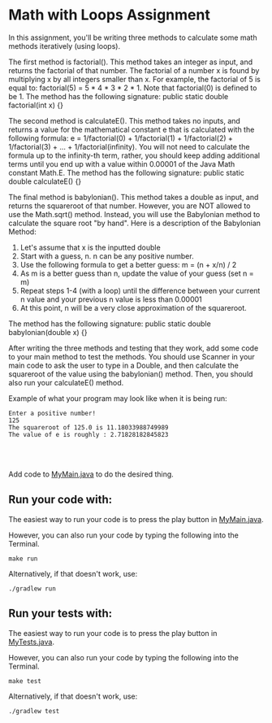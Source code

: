 # Math with Loops Assignment

In this assignment, you'll be writing three methods to calculate some math methods iteratively (using loops).

The first method is factorial(). This method takes an integer as input, and returns the factorial of that number. The factorial of a number x is found by multiplying x by all integers smaller than x. For example, the factorial of 5 is equal to: factorial(5) = 5 * 4 * 3 * 2 * 1. Note that factorial(0) is defined to be 1. The method has the following signature: public static double factorial(int x) {}

The second method is calculateE(). This method takes no inputs, and returns a value for the mathematical constant e that is calculated with the following formula: e = 1/factorial(0) + 1/factorial(1) + 1/factorial(2) + 1/factorial(3) + ... + 1/factorial(infinity). You will not need to calculate the formula up to the infinity-th term, rather, you should keep adding additional terms until you end up with a value within 0.00001 of the Java Math constant Math.E. The method has the following signature: public static double calculateE() {}

The final method is babylonian(). This method takes a double as input, and returns the squareroot of that number. However, you are NOT allowed to use the Math.sqrt() method. Instead, you will use the Babylonian method to calculate the square root "by hand". Here is a description of the Babylonian Method:

1. Let's assume that x is the inputted double
2. Start with a guess, n. n can be any positive number. 
3. Use the following formula to get a better guess: m = (n + x/n) / 2 
4. As m is a better guess than n, update the value of your guess (set n = m)
5. Repeat steps 1-4 (with a loop) until the difference between your current n value and your previous n value is less than 0.00001
6. At this point, n will be a very close approximation of the squareroot.

The method has the following signature: public static double babylonian(double x) {}

After writing the three methods and testing that they work, add some code to your main method to test the methods. You should use Scanner in your main code to ask the user to type in a Double, and then calculate the squareroot of the value using the babylonian() method. Then, you should also run your calculateE() method.

Example of what your program may look like when it is being run:
```shell script
Enter a positive number!
125
The squareroot of 125.0 is 11.18033988749989
The value of e is roughly : 2.71828182845823
```

<br />
<br />

Add code to [MyMain.java](src/main/java/MyMain.java) to do the desired thing.

## Run your code with:
The easiest way to run your code is to press the play button in [MyMain.java](src/main/java/MyMain.java).

However, you can also run your code by typing the following into the Terminal.

```shell script
make run
```

Alternatively, if that doesn't work, use:

```shell script
./gradlew run
```

## Run your tests with:
The easiest way to run your code is to press the play button in [MyTests.java](src/test/java/MyTests.java).

However, you can also run your code by typing the following into the Terminal.

```shell script
make test
```

Alternatively, if that doesn't work, use:

```shell script
./gradlew test
```


